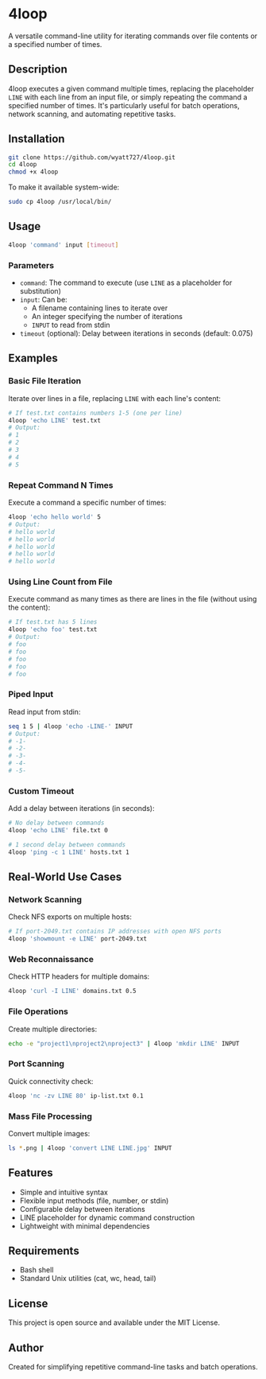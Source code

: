 # 4loop

A versatile command-line utility for iterating commands over file contents or a specified number of times.

## Description

4loop executes a given command multiple times, replacing the placeholder `LINE` with each line from an input file, or simply repeating the command a specified number of times. It's particularly useful for batch operations, network scanning, and automating repetitive tasks.

## Installation

```bash
git clone https://github.com/wyatt727/4loop.git
cd 4loop
chmod +x 4loop
```

To make it available system-wide:
```bash
sudo cp 4loop /usr/local/bin/
```

## Usage

```bash
4loop 'command' input [timeout]
```

### Parameters

- `command`: The command to execute (use `LINE` as a placeholder for substitution)
- `input`: Can be:
  - A filename containing lines to iterate over
  - An integer specifying the number of iterations
  - `INPUT` to read from stdin
- `timeout` (optional): Delay between iterations in seconds (default: 0.075)

## Examples

### Basic File Iteration
Iterate over lines in a file, replacing `LINE` with each line's content:

```bash
# If test.txt contains numbers 1-5 (one per line)
4loop 'echo LINE' test.txt
# Output:
# 1
# 2
# 3
# 4
# 5
```

### Repeat Command N Times
Execute a command a specific number of times:

```bash
4loop 'echo hello world' 5
# Output:
# hello world
# hello world
# hello world
# hello world
# hello world
```

### Using Line Count from File
Execute command as many times as there are lines in the file (without using the content):

```bash
# If test.txt has 5 lines
4loop 'echo foo' test.txt
# Output:
# foo
# foo
# foo
# foo
# foo
```

### Piped Input
Read input from stdin:

```bash
seq 1 5 | 4loop 'echo -LINE-' INPUT
# Output:
# -1-
# -2-
# -3-
# -4-
# -5-
```

### Custom Timeout
Add a delay between iterations (in seconds):

```bash
# No delay between commands
4loop 'echo LINE' file.txt 0

# 1 second delay between commands
4loop 'ping -c 1 LINE' hosts.txt 1
```

## Real-World Use Cases

### Network Scanning
Check NFS exports on multiple hosts:

```bash
# If port-2049.txt contains IP addresses with open NFS ports
4loop 'showmount -e LINE' port-2049.txt
```

### Web Reconnaissance
Check HTTP headers for multiple domains:

```bash
4loop 'curl -I LINE' domains.txt 0.5
```

### File Operations
Create multiple directories:

```bash
echo -e "project1\nproject2\nproject3" | 4loop 'mkdir LINE' INPUT
```

### Port Scanning
Quick connectivity check:

```bash
4loop 'nc -zv LINE 80' ip-list.txt 0.1
```

### Mass File Processing
Convert multiple images:

```bash
ls *.png | 4loop 'convert LINE LINE.jpg' INPUT
```

## Features

- Simple and intuitive syntax
- Flexible input methods (file, number, or stdin)
- Configurable delay between iterations
- LINE placeholder for dynamic command construction
- Lightweight with minimal dependencies

## Requirements

- Bash shell
- Standard Unix utilities (cat, wc, head, tail)

## License

This project is open source and available under the MIT License.

## Author

Created for simplifying repetitive command-line tasks and batch operations.
